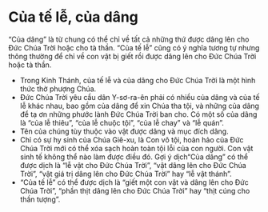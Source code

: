 # Của tế lễ, của dâng

“Của dâng” là từ chung có thể chỉ về tất cả những thứ được dâng lên cho Đức Chúa Trời hoặc cho tà thần. “Của tế lễ” cũng có ý nghĩa tương tự nhưng thông thường để chỉ về con vật bị giết rồi được dâng lên cho Đức Chúa Trời hoặc tà thần.
- Trong Kinh Thánh, của tế lễ và của dâng cho Đức Chúa Trời là một hình thức thờ phượng Chúa. 
- Đức Chúa Trời yêu cầu dân Y-sơ-ra-ên phải có nhiều của dâng và của tế lễ khác nhau, bao gồm của dâng để xin Chúa tha tội, và những của dâng để tạ ơn những phước lành Đức Chúa Trời ban cho. Có một số của dâng là “của lễ thiêu”, “của lễ chuộc tội”, “của lễ chay” và “lễ quán”. 
- Tên của chúng tùy thuộc vào vật được dâng và mục đích dâng.
- Chỉ có sự hy sinh của Chúa Giê-xu, là Con vô tội, hoàn hảo của Đức Chúa Trời mới có thể xóa sạch hoàn toàn tội lỗi của con người. Con vật sinh tế không thể nào làm được điều đó. 
Gợi ý dịch“Của dâng” có thể được dịch là “lễ vật cho Đức Chúa Trời”, “vật dâng lên cho Đức Chúa Trời”, “vật giá trị dâng lên cho Đức Chúa Trời” hay “lễ vật thánh”. 
- “Của tế lễ” có thể được dịch là “giết một con vật và dâng lên cho Đức Chúa Trời”, “phần thịt dâng lên cho Đức Chúa Trời” hay “thịt cúng cho thần tượng”.

